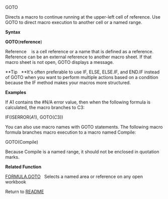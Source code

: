 GOTO

Directs a macro to continue running at the upper-left cell of reference.
Use GOTO to direct macro execution to another cell or a named range.

**Syntax**

**GOTO**(**reference**)

Reference&nbsp;&nbsp;&nbsp;&nbsp;is a cell reference or a name that is
defined as a reference. Reference can be an external reference to
another macro sheet. If that macro sheet is not open, GOTO displays a
message.

**Tip&nbsp;&nbsp;&nbsp;**It's often preferable to use IF, ELSE, ELSE.IF,
and END.IF instead of GOTO when you want to perform multiple actions
based on a condition because the IF method makes your macros more
structured.

**Examples**

If A1 contains the \#N/A error value, then when the following formula is
calculated, the macro branches to C3:

IF(ISERROR($A$1), GOTO($C$3))

You can also use macro names with GOTO statements. The following macro
formula branches macro execution to a macro named Compile:

GOTO(Compile)

Because Compile is a named range, it should not be enclosed in quotation
marks.

**Related Function**

[FORMULA.GOTO](FORMULA.GOTO.md)&nbsp;&nbsp;&nbsp;Selects a named area or reference on any
open workbook



Return to [README](README.md)

